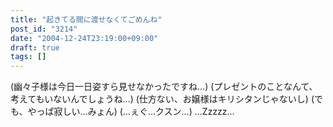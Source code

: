 ```yaml
---
title: "起きてる間に渡せなくてごめんね"
post_id: "3214"
date: "2004-12-24T23:19:00+09:00"
draft: true
tags: []
---
```



(幽々子様は今日一日姿すら見せなかったですね…) (プレゼントのことなんて、考えてもいないんでしょうね…) (仕方ない、お嬢様はキリシタンじゃないし) (でも、やっぱ寂しい…みょん) (…ぇぐ…クスン…) …Zzzzz…
